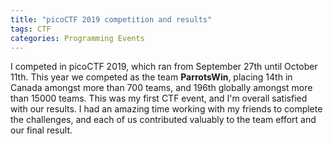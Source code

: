 ```yaml
---
title: "picoCTF 2019 competition and results"
tags: CTF
categories: Programming Events
---
```


I competed in picoCTF 2019, which ran from September 27th until October 11th. This year we competed as the team **ParrotsWin**, placing 14th in Canada amongst more than 700 teams, and 196th globally amongst more than 15000 teams. This was my first CTF event, and I'm overall satisfied with our results. I had an amazing time working with my friends to complete the challenges, and each of us contributed valuably to the team effort and our final result.